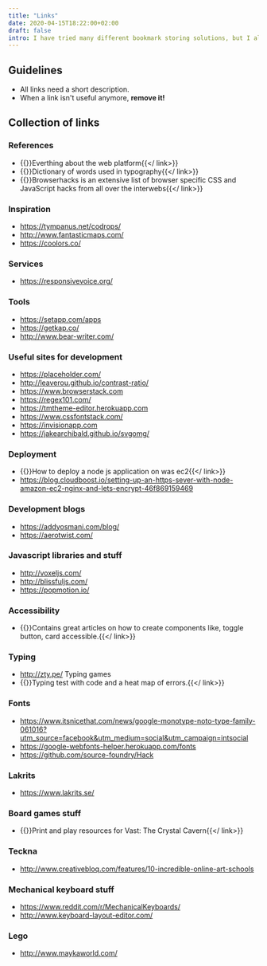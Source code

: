 ```yaml
---
title: "Links"
date: 2020-04-15T18:22:00+02:00
draft: false
intro: I have tried many different bookmark storing solutions, but I always forget them and in the end they are full of old links. I will try to go back to the basic — Normal lists of links.
---
```


## Guidelines
* All links need a short description.
* When a link isn't useful anymore, __remove it!__

## Collection of links

### References
- {{<link url="https://developer.mozilla.org" title="developer.mozilla.org">}}Everthing about the web platform{{</ link>}}
- {{<link url="https://sites.google.com/a/rosendalsgymnasiet.se/gko/typografi/typografisk-ordlista" title="Typografisk ordlista">}}Dictionary of words used in typography{{</ link>}}
- {{<link url="http://browserhacks.com/" title="browserhacks.com">}}Browserhacks is an extensive list of browser specific CSS and JavaScript hacks from all over the interwebs{{</ link>}}

### Inspiration
- https://tympanus.net/codrops/
- http://www.fantasticmaps.com/
- https://coolors.co/

### Services
- https://responsivevoice.org/

### Tools
- https://setapp.com/apps
- https://getkap.co/
- http://www.bear-writer.com/

### Useful sites for development
- https://placeholder.com/
- http://leaverou.github.io/contrast-ratio/
- https://www.browserstack.com
- https://regex101.com/
- https://tmtheme-editor.herokuapp.com
- https://www.cssfontstack.com/
- https://invisionapp.com
- https://jakearchibald.github.io/svgomg/

### Deployment
- {{<link url="https://ourcodeworld.com/articles/read/977/how-to-deploy-a-node-js-application-on-aws-ec2-server">}}How to deploy a node js application on was ec2{{</ link>}}
- https://blog.cloudboost.io/setting-up-an-https-sever-with-node-amazon-ec2-nginx-and-lets-encrypt-46f869159469
### Development blogs
- https://addyosmani.com/blog/
- https://aerotwist.com/

### Javascript libraries and stuff
- http://voxeljs.com/
- http://blissfuljs.com/
- https://popmotion.io/

### Accessibility
- {{<link url="https://inclusive-components.design/" title="inclusive-components.design">}}Contains great articles on how to create components like, toggle button, card accessible.{{</ link>}}

### Typing
- http://zty.pe/ Typing games
- {{<link url="http://www.speedcoder.net/lessons/js/1/" title="Typing test/practice with code">}}Typing test with code and a heat map of errors.{{</ link>}}

### Fonts
- https://www.itsnicethat.com/news/google-monotype-noto-type-family-061016?utm_source=facebook&utm_medium=social&utm_campaign=intsocial
- https://google-webfonts-helper.herokuapp.com/fonts
- https://github.com/source-foundry/Hack

### Lakrits
- https://www.lakrits.se/

### Board games stuff
- {{<link url="https://drive.google.com/drive/u/0/folders/0B8xlQYyEm7zMfndSdWZPdHpEYk1sZjctdWhwOThneF9ZR2Ryd21PZW9mbFZrNHVWR0RQeE0" title="Vast: The Crystial Cavern (PnP)">}}Print and play resources for Vast: The Crystal Cavern{{</ link>}}

### Teckna
- http://www.creativebloq.com/features/10-incredible-online-art-schools

### Mechanical keyboard stuff
- https://www.reddit.com/r/MechanicalKeyboards/
- http://www.keyboard-layout-editor.com/

### Lego
- http://www.maykaworld.com/